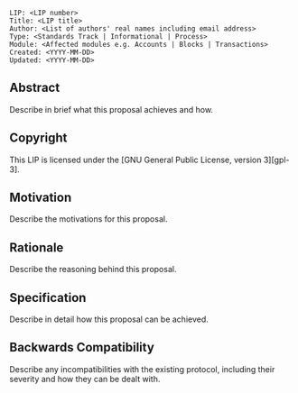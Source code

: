 ```
LIP: <LIP number>
Title: <LIP title>
Author: <List of authors' real names including email address>
Type: <Standards Track | Informational | Process>
Module: <Affected modules e.g. Accounts | Blocks | Transactions>
Created: <YYYY-MM-DD>
Updated: <YYYY-MM-DD>
```

## Abstract

Describe in brief what this proposal achieves and how.

## Copyright

This LIP is licensed under the [GNU General Public License, version 3][gpl-3].

## Motivation

Describe the motivations for this proposal.

## Rationale

Describe the reasoning behind this proposal.

## Specification

Describe in detail how this proposal can be achieved.

## Backwards Compatibility

Describe any incompatibilities with the existing protocol, including their severity and how they can be dealt with.
